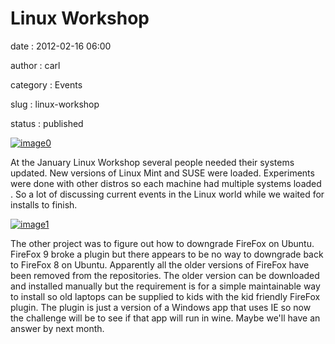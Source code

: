 Linux Workshop
==============

date
:   2012-02-16 06:00

author
:   carl

category
:   Events

slug
:   linux-workshop

status
:   published

[![image0](http://interlockroc.wpengine.com/wp-content/uploads/2012/01/2012-01-21_14-02-23_546-300x168.jpg)](http://interlockroc.wpengine.com/wp-content/uploads/2012/01/2012-01-21_14-02-23_546.jpg)

At the January Linux Workshop several people needed their systems
updated. New versions of Linux Mint and SUSE were loaded. Experiments
were done with other distros so each machine had multiple systems loaded
. So a lot of discussing current events in the Linux world while we
waited for installs to finish.

[![image1](http://interlockroc.wpengine.com/wp-content/uploads/2012/01/2012-01-21_14-02-07_504-300x168.jpg)](http://interlockroc.wpengine.com/wp-content/uploads/2012/01/2012-01-21_14-02-07_504.jpg)

The other project was to figure out how to downgrade FireFox on Ubuntu.
FireFox 9 broke a plugin but there appears to be no way to downgrade
back to FireFox 8 on Ubuntu. Apparently all the older versions of
FireFox have been removed from the repositories. The older version can
be downloaded and installed manually but the requirement is for a simple
maintainable way to install so old laptops can be supplied to kids with
the kid friendly FireFox plugin. The plugin is just a version of a
Windows app that uses IE so now the challenge will be to see if that app
will run in wine. Maybe we'll have an answer by next month.

 

 

 
